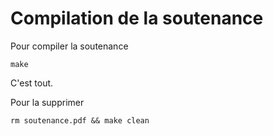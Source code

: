 Compilation de la soutenance
======
Pour compiler la soutenance

	make

C'est tout.

Pour la supprimer

	rm soutenance.pdf && make clean